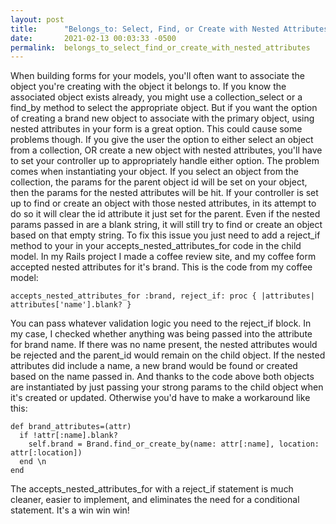 ```yaml
---
layout: post
title:      "Belongs_to: Select, Find, or Create with Nested Attributes "
date:       2021-02-13 00:03:33 -0500
permalink:  belongs_to_select_find_or_create_with_nested_attributes
---
```



When building forms for your models, you'll often want to associate the object you're creating with the object it belongs to. If you know the associated object exists already, you might use a collection_select or a find_by method to select the appropriate object. But if you want the option of creating a brand new object to associate with the primary object, using nested attributes in your form is a great option. This could cause some problems though. If you give the user the option to either select an object from a collection, OR create a new object with nested attributes, you'll have to set your controller up to appropriately handle either option. The problem comes when instantiating your object. If you select an object from the collection, the params for the parent object id will be set on your object, then the params for the nested attributes will be hit. If your controller is set up to find or create an object with those nested attributes, in its attempt to do so it will clear the id attribute it just set for the parent. Even if the nested params passed in are a blank string, it will still try to find or create an object based on that empty string. To fix this issue you just need to add a reject_if  method to your in your accepts_nested_attributes_for code in the child model. In my Rails project I made a coffee review site, and my coffee form accepted nested attributes for it's brand. This is the code from my coffee model:
```
accepts_nested_attributes_for :brand, reject_if: proc { |attributes| attributes['name'].blank? }
```

You can pass whatever validation logic you need to the reject_if block. In my case, I checked whether anything was being passed into the attribute for brand name. If there was no name present, the nested attributes would be rejected and the parent_id would remain on the child object. If the nested attributes did include a name, a new brand would be found or created based on the name passed in. And thanks to the code above both objects are instantiated by just passing your strong params to the child object when it's created or updated. Otherwise you'd have to make a workaround like this:

```
def brand_attributes=(attr) 
  if !attr[:name].blank?
    self.brand = Brand.find_or_create_by(name: attr[:name], location: attr[:location])
  end \n
end 
```
			
The accepts_nested_attributes_for with a reject_if statement is much cleaner, easier to implement, and eliminates the need for a conditional statement. It's a win win win!
			
			
